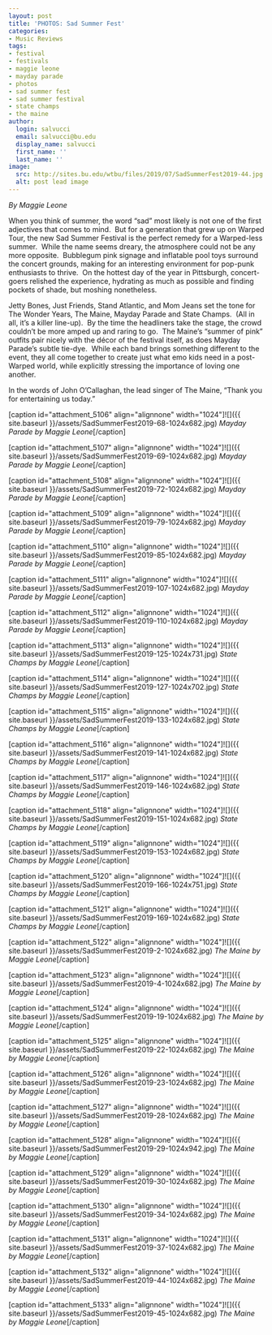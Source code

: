 ```yaml
---
layout: post
title: 'PHOTOS: Sad Summer Fest'
categories:
- Music Reviews
tags:
- festival
- festivals
- maggie leone
- mayday parade
- photos
- sad summer fest
- sad summer festival
- state champs
- the maine
author:
  login: salvucci
  email: salvucci@bu.edu
  display_name: salvucci
  first_name: ''
  last_name: ''
image:
  src: http://sites.bu.edu/wtbu/files/2019/07/SadSummerFest2019-44.jpg
  alt: post lead image
---
```


_By Maggie Leone_

When you think of summer, the word “sad” most likely is not one of the first adjectives that comes to mind.  But for a generation that grew up on Warped Tour, the new Sad Summer Festival is the perfect remedy for a Warped-less summer.  While the name seems dreary, the atmosphere could not be any more opposite.  Bubblegum pink signage and inflatable pool toys surround the concert grounds, making for an interesting environment for pop-punk enthusiasts to thrive.  On the hottest day of the year in Pittsburgh, concert-goers relished the experience, hydrating as much as possible and finding pockets of shade, but moshing nonetheless.

Jetty Bones, Just Friends, Stand Atlantic, and Mom Jeans set the tone for The Wonder Years, The Maine, Mayday Parade and State Champs.  (All in all, it’s a killer line-up).  By the time the headliners take the stage, the crowd couldn’t be more amped up and raring to go.  The Maine’s “summer of pink” outfits pair nicely with the décor of the festival itself, as does Mayday Parade’s subtle tie-dye.  While each band brings something different to the event, they all come together to create just what emo kids need in a post-Warped world, while explicitly stressing the importance of loving one another.

In the words of John O’Callaghan, the lead singer of The Maine, “Thank you for entertaining us today.”

\[caption id="attachment\_5106" align="alignnone" width="1024"\]![]({{ site.baseurl }}/assets/SadSummerFest2019-68-1024x682.jpg) _Mayday Parade by Maggie Leone_\[/caption\]

\[caption id="attachment\_5107" align="alignnone" width="1024"\]![]({{ site.baseurl }}/assets/SadSummerFest2019-69-1024x682.jpg) _Mayday Parade by Maggie Leone_\[/caption\]

\[caption id="attachment\_5108" align="alignnone" width="1024"\]![]({{ site.baseurl }}/assets/SadSummerFest2019-72-1024x682.jpg) _Mayday Parade by Maggie Leone_\[/caption\]

\[caption id="attachment\_5109" align="alignnone" width="1024"\]![]({{ site.baseurl }}/assets/SadSummerFest2019-79-1024x682.jpg) _Mayday Parade by Maggie Leone_\[/caption\]

\[caption id="attachment\_5110" align="alignnone" width="1024"\]![]({{ site.baseurl }}/assets/SadSummerFest2019-85-1024x682.jpg) _Mayday Parade by Maggie Leone_\[/caption\]

\[caption id="attachment\_5111" align="alignnone" width="1024"\]![]({{ site.baseurl }}/assets/SadSummerFest2019-107-1024x682.jpg) _Mayday Parade by Maggie Leone_\[/caption\]

\[caption id="attachment\_5112" align="alignnone" width="1024"\]![]({{ site.baseurl }}/assets/SadSummerFest2019-110-1024x682.jpg) _Mayday Parade by Maggie Leone_\[/caption\]

\[caption id="attachment\_5113" align="alignnone" width="1024"\]![]({{ site.baseurl }}/assets/SadSummerFest2019-125-1024x731.jpg) _State Champs by Maggie Leone_\[/caption\]

\[caption id="attachment\_5114" align="alignnone" width="1024"\]![]({{ site.baseurl }}/assets/SadSummerFest2019-127-1024x702.jpg) _State Champs by Maggie Leone_\[/caption\]

\[caption id="attachment\_5115" align="alignnone" width="1024"\]![]({{ site.baseurl }}/assets/SadSummerFest2019-133-1024x682.jpg) _State Champs by Maggie Leone_\[/caption\]

\[caption id="attachment\_5116" align="alignnone" width="1024"\]![]({{ site.baseurl }}/assets/SadSummerFest2019-141-1024x682.jpg) _State Champs by Maggie Leone_\[/caption\]

\[caption id="attachment\_5117" align="alignnone" width="1024"\]![]({{ site.baseurl }}/assets/SadSummerFest2019-146-1024x682.jpg) _State Champs by Maggie Leone_\[/caption\]

\[caption id="attachment\_5118" align="alignnone" width="1024"\]![]({{ site.baseurl }}/assets/SadSummerFest2019-151-1024x682.jpg) _State Champs by Maggie Leone_\[/caption\]

\[caption id="attachment\_5119" align="alignnone" width="1024"\]![]({{ site.baseurl }}/assets/SadSummerFest2019-153-1024x682.jpg) _State Champs by Maggie Leone_\[/caption\]

\[caption id="attachment\_5120" align="alignnone" width="1024"\]![]({{ site.baseurl }}/assets/SadSummerFest2019-166-1024x751.jpg) _State Champs by Maggie Leone_\[/caption\]

\[caption id="attachment\_5121" align="alignnone" width="1024"\]![]({{ site.baseurl }}/assets/SadSummerFest2019-169-1024x682.jpg) _State Champs by Maggie Leone_\[/caption\]

\[caption id="attachment\_5122" align="alignnone" width="1024"\]![]({{ site.baseurl }}/assets/SadSummerFest2019-2-1024x682.jpg) _The Maine by Maggie Leone_\[/caption\]

\[caption id="attachment\_5123" align="alignnone" width="1024"\]![]({{ site.baseurl }}/assets/SadSummerFest2019-4-1024x682.jpg) _The Maine by Maggie Leone_\[/caption\]

\[caption id="attachment\_5124" align="alignnone" width="1024"\]![]({{ site.baseurl }}/assets/SadSummerFest2019-19-1024x682.jpg) _The Maine by Maggie Leone_\[/caption\]

\[caption id="attachment\_5125" align="alignnone" width="1024"\]![]({{ site.baseurl }}/assets/SadSummerFest2019-22-1024x682.jpg) _The Maine by Maggie Leone_\[/caption\]

\[caption id="attachment\_5126" align="alignnone" width="1024"\]![]({{ site.baseurl }}/assets/SadSummerFest2019-23-1024x682.jpg) _The Maine by Maggie Leone_\[/caption\]

\[caption id="attachment\_5127" align="alignnone" width="1024"\]![]({{ site.baseurl }}/assets/SadSummerFest2019-28-1024x682.jpg) _The Maine by Maggie Leone_\[/caption\]

\[caption id="attachment\_5128" align="alignnone" width="1024"\]![]({{ site.baseurl }}/assets/SadSummerFest2019-29-1024x942.jpg) _The Maine by Maggie Leone_\[/caption\]

\[caption id="attachment\_5129" align="alignnone" width="1024"\]![]({{ site.baseurl }}/assets/SadSummerFest2019-30-1024x682.jpg) _The Maine by Maggie Leone_\[/caption\]

\[caption id="attachment\_5130" align="alignnone" width="1024"\]![]({{ site.baseurl }}/assets/SadSummerFest2019-34-1024x682.jpg) _The Maine by Maggie Leone_\[/caption\]

\[caption id="attachment\_5131" align="alignnone" width="1024"\]![]({{ site.baseurl }}/assets/SadSummerFest2019-37-1024x682.jpg) _The Maine by Maggie Leone_\[/caption\]

\[caption id="attachment\_5132" align="alignnone" width="1024"\]![]({{ site.baseurl }}/assets/SadSummerFest2019-44-1024x682.jpg) _The Maine by Maggie Leone_\[/caption\]

\[caption id="attachment\_5133" align="alignnone" width="1024"\]![]({{ site.baseurl }}/assets/SadSummerFest2019-45-1024x682.jpg) _The Maine by Maggie Leone_\[/caption\]